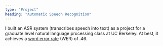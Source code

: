 ```yaml
---
type: "Project"
heading: "Automatic Speech Recognition"
---
```


I built an ASR system (transcribes speech into text) as a project for a graduate level natural language processing class at UC Berkeley. At best, it achieves a [word error rate](https://en.wikipedia.org/wiki/Word_error_rate) (WER) of .46.
